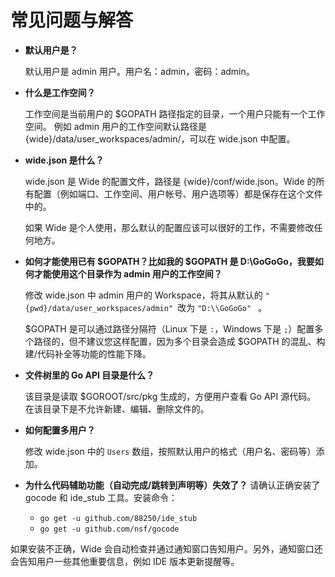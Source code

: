 # 常见问题与解答

* **默认用户是？**

  默认用户是 admin 用户。用户名：admin，密码：admin。

* **什么是工作空间？**

  工作空间是当前用户的 $GOPATH 路径指定的目录，一个用户只能有一个工作空间。 例如 admin 用户的工作空间默认路径是 {wide}/data/user_workspaces/admin/，可以在 wide.json 中配置。

* **wide.json 是什么？**

  wide.json 是 Wide 的配置文件，路径是 {wide}/conf/wide.json。Wide 的所有配置（例如端口、工作空间、用户帐号、用户选项等）都是保存在这个文件中的。

  如果 Wide 是个人使用，那么默认的配置应该可以很好的工作，不需要修改任何地方。

* **如何才能使用已有 $GOPATH？比如我的 $GOPATH 是 D:\\GoGoGo，我要如何才能使用这个目录作为 admin 用户的工作空间？**

  修改 wide.json 中 admin 用户的 Workspace，将其从默认的 ````"{pwd}/data/user_workspaces/admin" ````改为  ````"D:\\GoGoGo" ```` 。

  $GOPATH 是可以通过路径分隔符（Linux 下是 ````:````，Windows 下是 ````;````）配置多个路径的，但不建议您这样配置，因为多个目录会造成 $GOPATH 的混乱、构建/代码补全等功能的性能下降。

* **文件树里的 Go API 目录是什么？**

  该目录是读取 $GOROOT/src/pkg 生成的，方便用户查看 Go API 源代码。 在该目录下是不允许新建、编辑、删除文件的。

* **如何配置多用户？**

  修改 wide.json 中的 ````Users```` 数组，按照默认用户的格式（用户名、密码等）添加。

* **为什么代码辅助功能（自动完成/跳转到声明等）失效了？** 请确认正确安装了 gocode 和 ide_stub 工具。安装命令：
  * ````go get -u github.com/88250/ide_stub````
  * ````go get -u github.com/nsf/gocode````

 如果安装不正确，Wide 会自动检查并通过通知窗口告知用户。另外，通知窗口还会告知用户一些其他重要信息，例如 IDE 版本更新提醒等。
